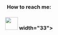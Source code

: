 

<div align="center">
  <h3>How to reach me:<h3>
  <a href="mailto:selmanovicabdurrahman@gmail.com"><img src="https://github.com/leungwensen/svg-icon/blob/master/dist/svg/logos/google-gmail.svg" width="40"></a>
 width="33"></a>  
    
</div>

